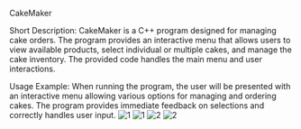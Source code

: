 CakeMaker

Short Description: 
CakeMaker is a C++ program designed for managing cake orders. 
The program provides an interactive menu that allows users to view available products, select individual or multiple cakes, and manage the cake inventory. The provided code handles the main menu and user interactions.

Usage Example:
When running the program, the user will be presented with an interactive menu allowing various options for managing and ordering cakes. The program provides immediate feedback on selections and correctly handles user input.
![1](https://github.com/ifiridon/CakeMaker/assets/147916707/298ccb5a-500d-4887-963a-89939c3fb4a0)
![1](https://github.com/ifiridon/CakeMaker/assets/147916707/298ccb5a-500d-4887-963a-89939c3fb4a0)
![2](https://github.com/ifiridon/CakeMaker/assets/147916707/f2a9305e-d26c-49d1-b746-b1ecad6787f4)
![2](https://github.com/ifiridon/CakeMaker/assets/147916707/f2a9305e-d26c-49d1-b746-b1ecad6787f4)
